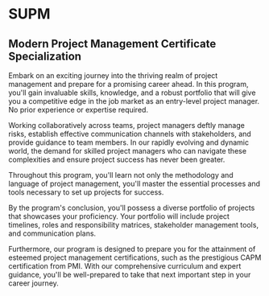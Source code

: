# SUPM
## Modern Project Management Certificate Specialization

Embark on an exciting journey into the thriving realm of project management and prepare for a promising career ahead. In this program, you'll gain invaluable skills, knowledge, and a robust portfolio that will give you a competitive edge in the job market as an entry-level project manager. No prior experience or expertise required.

Working collaboratively across teams, project managers deftly manage risks, establish effective communication channels with stakeholders, and provide guidance to team members. In our rapidly evolving and dynamic world, the demand for skilled project managers who can navigate these complexities and ensure project success has never been greater.

Throughout this program, you'll learn not only the methodology and language of project management, you'll master the essential processes and tools necessary to set up projects for success.

By the program's conclusion, you'll possess a diverse portfolio of projects that showcases your proficiency. Your portfolio will include project timelines, roles and responsibility matrices, stakeholder management tools, and communication plans. 

Furthermore, our program is designed to prepare you for the attainment of esteemed project management certifications, such as the prestigious CAPM certification from PMI. With our comprehensive curriculum and expert guidance, you'll be well-prepared to take that next important step in your career journey.
